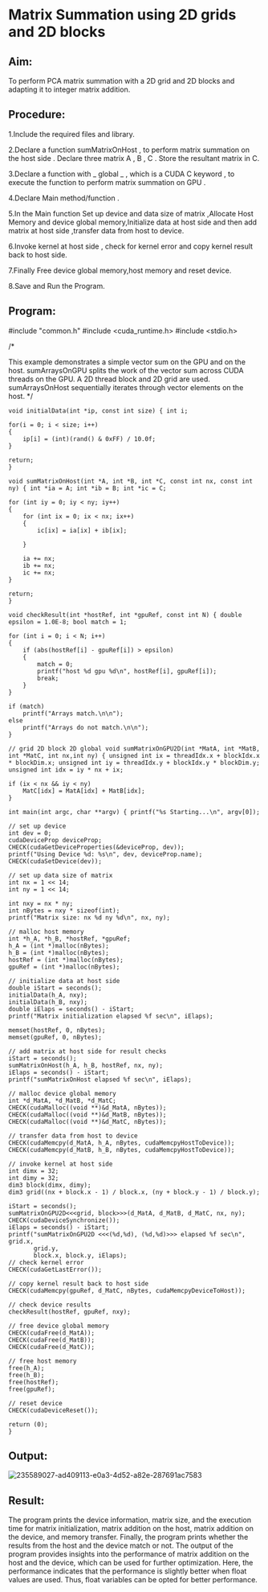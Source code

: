 # Matrix Summation using 2D grids and 2D blocks

## Aim:
To perform PCA matrix summation with a 2D grid and 2D blocks and adapting it to integer matrix addition.

## Procedure:
1.Include the required files and library.

2.Declare a function sumMatrixOnHost , to perform matrix summation on the host side . Declare three matrix A , B , C . Store the resultant matrix in C.

3.Declare a function with _ global _ , which is a CUDA C keyword , to execute the function to perform matrix summation on GPU .

4.Declare Main method/function .

5.In the Main function Set up device and data size of matrix ,Allocate Host Memory and device global memory,Initialize data at host side and then add matrix at host side ,transfer data from host to device.

6.Invoke kernel at host side , check for kernel error and copy kernel result back to host side.

7.Finally Free device global memory,host memory and reset device.

8.Save and Run the Program.

## Program:

#include "common.h" #include <cuda_runtime.h> #include <stdio.h>

/*

This example demonstrates a simple vector sum on the GPU and on the host.
sumArraysOnGPU splits the work of the vector sum across CUDA threads on the
GPU. A 2D thread block and 2D grid are used. sumArraysOnHost sequentially
iterates through vector elements on the host. */

```python3
void initialData(int *ip, const int size) { int i;

for(i = 0; i < size; i++)
{
    ip[i] = (int)(rand() & 0xFF) / 10.0f;
}

return;
}

void sumMatrixOnHost(int *A, int *B, int *C, const int nx, const int ny) { int *ia = A; int *ib = B; int *ic = C;

for (int iy = 0; iy < ny; iy++)
{
    for (int ix = 0; ix < nx; ix++)
    {
        ic[ix] = ia[ix] + ib[ix];

    }

    ia += nx;
    ib += nx;
    ic += nx;
}

return;
}

void checkResult(int *hostRef, int *gpuRef, const int N) { double epsilon = 1.0E-8; bool match = 1;

for (int i = 0; i < N; i++)
{
    if (abs(hostRef[i] - gpuRef[i]) > epsilon)
    {
        match = 0;
        printf("host %d gpu %d\n", hostRef[i], gpuRef[i]);
        break;
    }
}

if (match)
    printf("Arrays match.\n\n");
else
    printf("Arrays do not match.\n\n");
}

// grid 2D block 2D global void sumMatrixOnGPU2D(int *MatA, int *MatB, int *MatC, int nx,int ny) { unsigned int ix = threadIdx.x + blockIdx.x * blockDim.x; unsigned int iy = threadIdx.y + blockIdx.y * blockDim.y; unsigned int idx = iy * nx + ix;

if (ix < nx && iy < ny)
    MatC[idx] = MatA[idx] + MatB[idx];
}

int main(int argc, char **argv) { printf("%s Starting...\n", argv[0]);

// set up device
int dev = 0;
cudaDeviceProp deviceProp;
CHECK(cudaGetDeviceProperties(&deviceProp, dev));
printf("Using Device %d: %s\n", dev, deviceProp.name);
CHECK(cudaSetDevice(dev));

// set up data size of matrix
int nx = 1 << 14;
int ny = 1 << 14;

int nxy = nx * ny;
int nBytes = nxy * sizeof(int);
printf("Matrix size: nx %d ny %d\n", nx, ny);

// malloc host memory
int *h_A, *h_B, *hostRef, *gpuRef;
h_A = (int *)malloc(nBytes);
h_B = (int *)malloc(nBytes);
hostRef = (int *)malloc(nBytes);
gpuRef = (int *)malloc(nBytes);

// initialize data at host side
double iStart = seconds();
initialData(h_A, nxy);
initialData(h_B, nxy);
double iElaps = seconds() - iStart;
printf("Matrix initialization elapsed %f sec\n", iElaps);

memset(hostRef, 0, nBytes);
memset(gpuRef, 0, nBytes);

// add matrix at host side for result checks
iStart = seconds();
sumMatrixOnHost(h_A, h_B, hostRef, nx, ny);
iElaps = seconds() - iStart;
printf("sumMatrixOnHost elapsed %f sec\n", iElaps);

// malloc device global memory
int *d_MatA, *d_MatB, *d_MatC;
CHECK(cudaMalloc((void **)&d_MatA, nBytes));
CHECK(cudaMalloc((void **)&d_MatB, nBytes));
CHECK(cudaMalloc((void **)&d_MatC, nBytes));

// transfer data from host to device
CHECK(cudaMemcpy(d_MatA, h_A, nBytes, cudaMemcpyHostToDevice));
CHECK(cudaMemcpy(d_MatB, h_B, nBytes, cudaMemcpyHostToDevice));

// invoke kernel at host side
int dimx = 32;
int dimy = 32;
dim3 block(dimx, dimy);
dim3 grid((nx + block.x - 1) / block.x, (ny + block.y - 1) / block.y);

iStart = seconds();
sumMatrixOnGPU2D<<<grid, block>>>(d_MatA, d_MatB, d_MatC, nx, ny);
CHECK(cudaDeviceSynchronize());
iElaps = seconds() - iStart;
printf("sumMatrixOnGPU2D <<<(%d,%d), (%d,%d)>>> elapsed %f sec\n", grid.x,
       grid.y,
       block.x, block.y, iElaps);
// check kernel error
CHECK(cudaGetLastError());

// copy kernel result back to host side
CHECK(cudaMemcpy(gpuRef, d_MatC, nBytes, cudaMemcpyDeviceToHost));

// check device results
checkResult(hostRef, gpuRef, nxy);

// free device global memory
CHECK(cudaFree(d_MatA));
CHECK(cudaFree(d_MatB));
CHECK(cudaFree(d_MatC));

// free host memory
free(h_A);
free(h_B);
free(hostRef);
free(gpuRef);

// reset device
CHECK(cudaDeviceReset());

return (0);
}

```
## Output:
![235589027-ad409113-e0a3-4d52-a82e-287691ac7583](https://github.com/ragav-47/PCA-Matrix-summation-with-a-2D-grid-and-2D-blocks.-Adapt-it-to-integer-matrix-addition.-/assets/75235488/13d626d6-95fa-4768-984c-c9873a6afb2c)




## Result:
The program prints the device information, matrix size, and the execution time for matrix initialization, matrix addition on the host, matrix addition on the device, and memory transfer. Finally, the program prints whether the results from the host and the device match or not. The output of the program provides insights into the performance of matrix addition on the host and the device, which can be used for further optimization. Here, the performance indicates that the performance is slightly better when float values are used. Thus, float variables can be opted for better performance.
